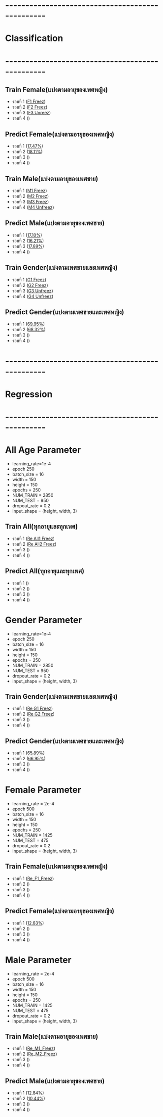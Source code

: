 
# ------------------------------------------------
# Classification
# ------------------------------------------------
## Train Female(แบ่งตามอายุของเพศหญิง)
 - รอบที่ 1 ([F1 Freez](https://github.com/Wanita-8943/Project_2023/blob/main/%E0%B8%A3%E0%B8%AD%E0%B8%9A%E0%B8%97%E0%B8%B5%E0%B9%881_Train_Female125_250.ipynb))
 - รอบที่ 2 ([F2 Freez](https://github.com/Wanita-8943/Project_2023/blob/main/%E0%B8%A3%E0%B8%AD%E0%B8%9A%E0%B8%97%E0%B8%B5%E0%B9%882_Train_Female125_250.ipynb))  
 - รอบที่ 3 ([F3 Unreez](https://github.com/Wanita-8943/Project_2023/blob/main/%E0%B8%A3%E0%B8%AD%E0%B8%9A%E0%B8%97%E0%B8%B5%E0%B9%883_Train_Female125_250_New_Unfreez.ipynb))
 - รอบที่ 4 ([]())
 
## Predict Female(แบ่งตามอายุของเพศหญิง)
 - รอบที่ 1 ([17.47%](https://github.com/Wanita-8943/Project_2023/blob/main/Predict_%E0%B8%A3%E0%B8%AD%E0%B8%9A%E0%B8%97%E0%B8%B5%E0%B9%881_Female125_250%E0%B8%A3%E0%B8%AD%E0%B8%9A.ipynb))
 - รอบที่ 2 ([18.11%](https://github.com/Wanita-8943/Project_2023/blob/main/Predict_%E0%B8%A3%E0%B8%AD%E0%B8%9A%E0%B8%97%E0%B8%B5%E0%B9%882_Female125_250%E0%B8%A3%E0%B8%AD%E0%B8%9A.ipynb))  
 - รอบที่ 3 ([]())
 - รอบที่ 4 ([]())
   
 ## Train Male(แบ่งตามอายุของเพศชาย)
 - รอบที่ 1 ([M1 Freez](https://github.com/Wanita-8943/Project_2023/blob/main/%E0%B8%A3%E0%B8%AD%E0%B8%9A%E0%B8%97%E0%B8%B5%E0%B9%881_Train_Male125_250.ipynb))
 - รอบที่ 2 ([M2 Freez](https://github.com/Wanita-8943/Project_2023/blob/main/%E0%B8%A3%E0%B8%AD%E0%B8%9A%E0%B8%97%E0%B8%B5%E0%B9%882_Train_Male125_250.ipynb))  
 - รอบที่ 3 ([M3 Freez](https://github.com/Wanita-8943/Project_2023/blob/main/%E0%B8%A3%E0%B8%AD%E0%B8%9A%E0%B8%97%E0%B8%B5%E0%B9%883_Train_Male125_250.ipynb))
 - รอบที่ 4 ([M4 Unfreez](https://github.com/Wanita-8943/Project_2023/blob/main/%E0%B8%A3%E0%B8%AD%E0%B8%9A%E0%B8%97%E0%B8%B5%E0%B9%884_Train_Male125_250_New_Unfreez.ipynb))
 
 ## Predict Male(แบ่งตามอายุของเพศชาย)
 - รอบที่ 1 ([17.10%](https://github.com/Wanita-8943/Project_2023/blob/main/Predict_%E0%B8%A3%E0%B8%AD%E0%B8%9A%E0%B8%97%E0%B8%B5%E0%B9%881_Male125_250%E0%B8%A3%E0%B8%AD%E0%B8%9A.ipynb))
 - รอบที่ 2 ([16.21%](https://github.com/Wanita-8943/Project_2023/blob/main/Predict_%E0%B8%A3%E0%B8%AD%E0%B8%9A%E0%B8%97%E0%B8%B5%E0%B9%882_Male125_250%E0%B8%A3%E0%B8%AD%E0%B8%9A.ipynb))  
 - รอบที่ 3 ([17.89%](https://github.com/Wanita-8943/Project_2023/blob/main/Predict_%E0%B8%A3%E0%B8%AD%E0%B8%9A%E0%B8%97%E0%B8%B5%E0%B9%883_Male125_250%E0%B8%A3%E0%B8%AD%E0%B8%9A.ipynb))
 - รอบที่ 4 ([]())
 
## Train Gender(แบ่งตามเพศชายและเพศหญิง)
 - รอบที่ 1 ([G1 Freez](https://github.com/Wanita-8943/Project_2023/blob/main/%E0%B8%A3%E0%B8%AD%E0%B8%9A%E0%B8%97%E0%B8%B5%E0%B9%881_Train_Gender_250.ipynb))
 - รอบที่ 2 ([G2 Freez](https://github.com/Wanita-8943/Project_2023/blob/main/%E0%B8%A3%E0%B8%AD%E0%B8%9A%E0%B8%97%E0%B8%B5%E0%B9%882_Gender_250.ipynb))  
 - รอบที่ 3 ([G3 Unfreez]())
 - รอบที่ 4 ([G4 Unfreez](https://github.com/Wanita-8943/Project_2023/blob/main/%E0%B8%A3%E0%B8%AD%E0%B8%9A%E0%B8%97%E0%B8%B5%E0%B9%884_Gender_250_Unfreez.ipynb))
 
 ## Predict Gender(แบ่งตามเพศชายและเพศหญิง)
 - รอบที่ 1 ([69.95%](https://github.com/Wanita-8943/Project_2023/blob/main/Predict_%E0%B8%A3%E0%B8%AD%E0%B8%9A%E0%B8%97%E0%B8%B5%E0%B9%881_Gender_250%E0%B8%A3%E0%B8%AD%E0%B8%9A.ipynb))
 - รอบที่ 2 ([68.32%](https://github.com/Wanita-8943/Project_2023/blob/main/Predict_%E0%B8%A3%E0%B8%AD%E0%B8%9A%E0%B8%97%E0%B8%B5%E0%B9%882_Gender_250%E0%B8%A3%E0%B8%AD%E0%B8%9A.ipynb))  
 - รอบที่ 3 ([]())
 - รอบที่ 4 ([]())
 
# ------------------------------------------------
# Regression
# ------------------------------------------------
# All Age Parameter 
 - learning_rate=1e-4
 - epoch 250
 - batch_size = 16
 - width = 150
 - height = 150
 - epochs = 250
 - NUM_TRAIN = 2850
 - NUM_TEST = 950
 - dropout_rate = 0.2
 - input_shape = (height, width, 3)
## Train All(ทุกอายุและทุกเพศ)
 - รอบที่ 1 ([Re All1 Freez](https://github.com/Wanita-8943/Project_2023/blob/main/All1_1e-4_16_0.2_All_250.ipynb))
 - รอบที่ 2 ([Re All2 Freez](https://github.com/Wanita-8943/Project_2023/blob/main/All2_1e-4_16_0.2_All_250.ipynb))  
 - รอบที่ 3 ([]())
 - รอบที่ 4 ([]())
 
## Predict All(ทุกอายุและทุกเพศ)
 - รอบที่ 1 ([]())
 - รอบที่ 2 ([]())  
 - รอบที่ 3 ([]())
 - รอบที่ 4 ([]())
# Gender Parameter 
 - learning_rate=1e-4
 - epoch 250
 - batch_size = 16
 - width = 150
 - height = 150
 - epochs = 250
 - NUM_TRAIN = 2850
 - NUM_TEST = 950
 - dropout_rate = 0.2
 - input_shape = (height, width, 3)
 
## Train Gender(แบ่งตามเพศชายและเพศหญิง)
 - รอบที่ 1 ([Re G1 Freez](https://github.com/Wanita-8943/Project_2023/blob/main/1G_1e-4_16_0.2_Gender_250.ipynb))
 - รอบที่ 2 ([Re G2 Freez](https://github.com/Wanita-8943/Project_2023/blob/main/2G_1e-4_16_0.2_Gender_250.ipynb))  
 - รอบที่ 3 ([]())
 - รอบที่ 4 ([]())
 
## Predict Gender(แบ่งตามเพศชายและเพศหญิง)
 - รอบที่ 1 ([65.89%](https://github.com/Wanita-8943/Project_2023/blob/main/Predict_1_1e-4_16_0.2_Gender_250.ipynb))
 - รอบที่ 2 ([66.95%](https://github.com/Wanita-8943/Project_2023/blob/main/Predict_2G_1e-4_16_0.2_Gender_250.ipynb))  
 - รอบที่ 3 ([]())
 - รอบที่ 4 ([]())

# Female Parameter 
 - learning_rate = 2e-4
 - epoch 500
 - batch_size = 16
 - width = 150
 - height = 150
 - epochs = 250
 - NUM_TRAIN = 1425
 - NUM_TEST = 475
 - dropout_rate = 0.2
 - input_shape = (height, width, 3)
## Train Female(แบ่งตามอายุของเพศหญิง)
 - รอบที่ 1 ([Re_F1_Freez](https://github.com/Wanita-8943/Project_2023/blob/main/1F_2e-4_16_0.2_Female_500.ipynb))
 - รอบที่ 2 ([]())  
 - รอบที่ 3 ([]())
 - รอบที่ 4 ([]())
 
## Predict Female(แบ่งตามอายุของเพศหญิง)
 - รอบที่ 1 ([12.63%](https://github.com/Wanita-8943/Project_2023/blob/main/Predict_1F_2e_4_16_0_2_Female18_500.ipynb))
 - รอบที่ 2 ([]())  
 - รอบที่ 3 ([]())
 - รอบที่ 4 ([]())

# Male Parameter 
 - learning_rate = 2e-4
 - epoch 500
 - batch_size = 16
 - width = 150
 - height = 150
 - epochs = 250
 - NUM_TRAIN = 1425
 - NUM_TEST = 475
 - dropout_rate = 0.2
 - input_shape = (height, width, 3)
## Train Male(แบ่งตามอายุของเพศชาย)
 - รอบที่ 1 ([Re_M1_Freez](https://github.com/Wanita-8943/Project_2023/blob/main/1_2e-4_16_0.2_Male18_500.ipynb))
 - รอบที่ 2 ([Re_M2_Freez](https://github.com/Wanita-8943/Project_2023/blob/main/2M_2e-4_16_0.2_Male_500.ipynb))  
 - รอบที่ 3 ([]())
 - รอบที่ 4 ([]())
 
## Predict Male(แบ่งตามอายุของเพศชาย)
 - รอบที่ 1 ([12.84%](https://github.com/Wanita-8943/Project_2023/blob/main/Predict_1_2e-4_16_0.2_Male18_500.ipynb))
 - รอบที่ 2 ([10.44%](https://github.com/Wanita-8943/Project_2023/blob/main/Predict_2M_2e-4_16_0.2_Male18_500.ipynb))  
 - รอบที่ 3 ([]())
 - รอบที่ 4 ([]())
